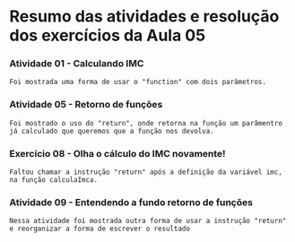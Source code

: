 # Resumo das atividades e resolução dos exercícios da Aula 05 #

### Atividade 01 - Calculando IMC ###
    Foi mostrada uma forma de usar o "function" com dois parâmetros.

### Atividade 05 - Retorno de funções ###
    Foi mostrado o uso do "return", onde retorna na função um parâmentro já calculado que queremos que a função nos devolva.

### Exercício 08 - Olha o cálculo do IMC novamente! ###
    Faltou chamar a instrução "return" após a definição da variável imc, na função calculaImca.

### Atividade 09 - Entendendo a fundo retorno de funções ###
    Nessa atividade foi mostrada outra forma de usar a instrução "return" e reorganizar a forma de escrever o resultado